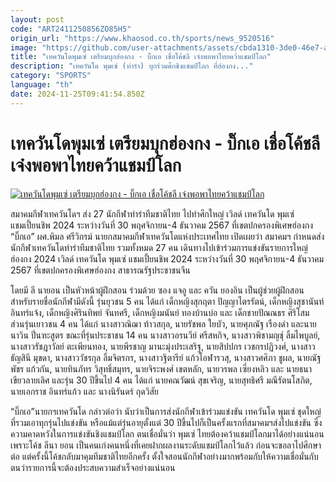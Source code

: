 ```yaml
---
layout: post
code: "ART2411250856ZO85H5"
origin_url: "https://www.khaosod.co.th/sports/news_9520516"
image: "https://github.com/user-attachments/assets/cbda1310-3de0-46e7-afab-36bb0f12ada7"
title: "เทควันโดพุมเซ่ เตรียมบุกฮ่องกง - บิ๊กเอ เชื่อโค้ชลี เจ๋งพอพาไทยคว้าแชมป์โลก"
description: "เทควันโด พุมเซ่ (ท่ารำ) บุกร่วมศึกชิงแชมป์โลก ที่ฮ่องกง..."
category: "SPORTS"
language: "th"
date: 2024-11-25T09:41:54.850Z
---
```


# เทควันโดพุมเซ่ เตรียมบุกฮ่องกง - บิ๊กเอ เชื่อโค้ชลี เจ๋งพอพาไทยคว้าแชมป์โลก

[![เทควันโดพุมเซ่ เตรียมบุกฮ่องกง - บิ๊กเอ เชื่อโค้ชลี เจ๋งพอพาไทยคว้าแชมป์โลก](https://www.khaosod.co.th/wpapp/uploads/2024/11/hjtt.jpg "เทควันโดพุมเซ่ เตรียมบุกฮ่องกง - บิ๊กเอ เชื่อโค้ชลี เจ๋งพอพาไทยคว้าแชมป์โลก")](https://www.khaosod.co.th/wpapp/uploads/2024/11/hjtt.jpg)

สมาคมกีฬาเทควันโดฯ ส่ง 27 นักกีฬาท่ารำทีมชาติไทย ไปทำศึกใหญ่ เวิลด์ เทควันโด พุมเซ่ แชมเปี้ยนชิพ 2024 ระหว่างวันที่ 30 พฤศจิกายน-4 ธันวาคม 2567 ที่เขตปกครองพิเศษฮ่องกง “บิ๊กเอ” ผศ.พิมล ศรีวิกรม์ นายกสมาคมกีฬาเทควันโดแห่งประเทศไทย เปิดเผยว่า สมาคมฯ กำหนดส่งนักกีฬาเทควันโดท่ารำทีมชาติไทย รวมทั้งหมด 27 คน เดินทางไปเข้าร่วมการแข่งขันรายการใหญ่ ฮ่องกง 2024 เวิลด์ เทควันโด พุมเซ่ แชมเปี้ยนชิพ 2024 ระหว่างวันที่ 30 พฤศจิกายน-4 ธันวาคม 2567 ที่เขตปกครองพิเศษฮ่องกง สาธารณรัฐประชาชนจีน

โดยมี ลี นายอน เป็นหัวหน้าผู้ฝึกสอน ร่วมด้วย ซอง แจอู และ ควัน ยองอิน เป็นผู้ช่วยผู้ฝึกสอน สำหรับรายชื่อนักกีฬามีดังนี้ รุ่นยุวชน 5 คน ได้แก่ เด็กหญิงสุกฤตา ปัญญาไตรรัตน์, เด็กหญิงสุชานันท์ อินทร์แจ้ง, เด็กหญิงศิรินทิพย์ จันทศรี, เด็กหญิงมนันย์ ทองบ้านบ่อ และ เด็กชายปัณณธร ศิริโสม ส่วนรุ่นเยาวชน 4 คน ได้แก่ นางสาวณิฌา ท้าวสกุล, นายรัชพล ใยบัว, นายศุภณัฐ เรืองดำ และนายนาวิน ปิ่นฑะสูตร ขณะที่รุ่นประชาชน 14 คน นางสาวอรนวีย์ ศรีสหกิจ, นางสาวพิชามญชุ์ ลิ้มไพบูลย์, นางสาวรัชฎาวัลย์ ตะเพียนทอง, นายพีรชาญ มานะมุ่งประเสริฐ, นายสิปปกร เวชกรปฏิวงศ์, นางสาวธัญสินี มุขดา, นางสาววัชรกุล ลิ้มจิตรกร, นางสาวฐิตารีย์ แก้วโอฬารวสุ, นางสาวศศิภา ชูผล, นายณัฐพัชร แก้วกัน, นายทินภัทร วิสุทธิ์สมุทร, นายจิระพงศ์ เขตหลัก, นายวรพล เซี่ยงหลิว และ นายธนา เขียวลายเลิศ และรุ่น 30 ปีขึ้นไป 4 คน ได้แก่ นายคณวัฒน์ สุขเจริญ, นายสุทธิศรี มณีรัตนโสภิต, นายเอกราช อินทร์แก้ว และ นางนิรันดร์ กุดวิสัย

“บิ๊กเอ”นายกฯเทควันโด กล่าวต่อว่า นับว่าเป็นการส่งนักกีฬาเข้าร่วมแข่งขัน เทควันโด พุมเซ่ ชุดใหญ่ ที่รวมเอาทุกรุ่นไปแข่งขัน หรือแม้แต่รุ่นอายุตั้งแต่ 30 ปีขึ้นไปก็เป็นครั้งแรกที่สมาคมฯส่งไปแข่งขัน ซึ่งความคาดหวังในการแข่งขันชิงแชมป์โลก ตนเชื่อมั่นว่า พุมเซ่ ไทยต้องคว้าแชมป์โลกมาได้อย่างแน่นอน เพราะโค้ช ลีนา ยอน เป็นคนเก่งคนหนึ่งที่เคยฝากผลงานระดับแชมป์โลกไว้แล้ว ก่อนจะขอลาไปศึกษาต่อ แต่ครั้งนี้โค้ชกลับมาคุมทีมชาติไทยอีกครั้ง ตั้งใจสอนนักกีฬาอย่างมากพร้อมกับให้ความเชื่อมั่นกับตนว่ารายการนี้จะต้องประสบความสำเร็จอย่างแน่นอน